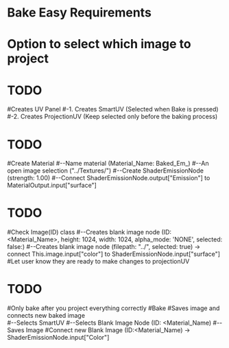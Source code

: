 # Bake Easy Requirements

# Option to select which image to project

# TODO
#Creates UV Panel
#-1. Creates SmartUV (Selected when Bake is pressed)
#-2. Creates ProjectionUV (Keep selected only before the  baking process)


# TODO
#Create Material 
#--Name material  (Material_Name: Baked_Em_<ObjectName>)
#--An open image selection ("../Textures/<Selected Image>")
#--Create ShaderEmissionNode (strength: 1.00) 
#--Connect ShaderEmissionNode.output["Emission"] to MaterialOutput.input["surface"]

# TODO
#Check Image(ID) class
#--Creates blank image node (ID: <Material_Name>, height: 1024, width: 1024, alpha_mode: 'NONE', selected: false:) 
#--Creates blank image node (filepath: "../<Selected Image>", selected: true) -> connect This.image.input["color"] to ShaderEmissionNode.input["surface"]
#Let user know they are ready to make changes to projectionUV

# TODO
#Only bake after you project everything correctly
#Bake
#Saves image and connects new baked image  
#--Selects SmartUV 
#--Selects Blank Image Node (ID: <Material_Name)
#--Saves Image 
#Connect new Blank Image (ID:<Material_Name) -> ShaderEmissionNode.input["Color"]

